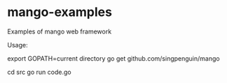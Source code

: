 mango-examples
==============

Examples of mango web framework

Usage:

export GOPATH=current directory
go get github.com/singpenguin/mango

cd src
go run code.go
